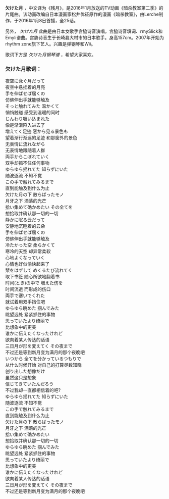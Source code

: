

**欠けた月**
，中文译为《残月》，是2016年1月放送的TV动画《暗杀教室第二季》的片尾曲。该动画改编自日本漫画家松井优征原作的漫画《暗杀教室》，由Lerche制作，于2016年1月8日首播，全25话。

另外， _欠けた月_
此曲是由日本女歌手宫脇诗音演唱，宫脇诗音填词、rmySlick和Emyli谱曲。宫胁诗音生于长崎县大村市的日本歌手。身高157cm。2007年开始为rhythm
zone旗下艺人。兴趣是弹钢琴和Wii。

歌词下方是 _欠けた月钢琴谱_ ，希望大家喜欢。

### 欠けた月歌词：

夜空に泳ぐ月だって  
夜空中悬挂着的月亮  
手を伸ばせば届くの  
仿佛伸出手就能够触及  
そっと触れてみた 温かくて  
悄悄触碰 感受到温暖的同时  
じんわり吸い込まれた  
像是渐渐陷入进去了  
増えてく足迹 窓から见る景色も  
望着渐行渐远的足迹 和那窗外的景色  
无表情に流れながら  
无表情地跟随着人群  
両手からこぼれていく  
双手却抓不住任何事物  
ゆらゆら揺れてた 知らずにいた  
随波逐流 不知不觉  
この手で触れてみるまで  
直到能触及到什么为止  
欠けた月の下 散らばったモノ  
月牙之下 洒落的光芒  
拾い集めて确かめたい その全てを  
想拾取并确认那一切的一切  
静かに眠る云だって  
安静地沉睡着的云朵  
手を伸ばせば届くの  
仿佛伸出手就能够触及  
冷たかった空 柔らかくて  
寒冷的天空 却异常柔软  
心地よくなっていく  
心情也好似愉快起来了  
栞をはずして めくるたび流れてく  
取下书签 随心所欲地翻着书  
时间(とき)の中で 増えた伤を  
时间流逝 而形成的伤口  
両手で塞いでくれた  
就试着用双手挡住吧  
ゆらゆら眺めた 掴んでみた  
眺望远处 紧紧抓住的事物  
思っていたより绮丽で  
比想象中的更美  
谁かに伝えたくなったけれど  
欲向着某人传达的话语  
三日月が形を変えてく その夜まで  
不过还是等到新月变为满月的那个夜晚吧  
いつから 全てを分かっているつもりで  
从什么时候开始 对自己的打算尽数知晓  
创り出した想像だけ  
虽然这只是想象  
信じてきていたんだろう  
不过我却一直都相信着的吧?  
ゆらゆら揺れてた 知らずにいた  
随波逐流 不知不觉  
この手で触れてみるまで  
直到能触及到什么为止  
欠けた月の下 散らばったモノ  
月牙之下 洒落的光芒  
拾い集めて确かめたい  
想拾取并确认那一切的一切  
ゆらゆら眺めた 掴んでみた  
眺望远处 紧紧抓住的事物  
思っていたより绮丽で  
比想象中的更美  
谁かに伝えたくなったけれど  
欲向着某人传达的话语  
三日月が形を変えてく その夜まで  
不过还是等到新月变为满月的那个夜晚吧

